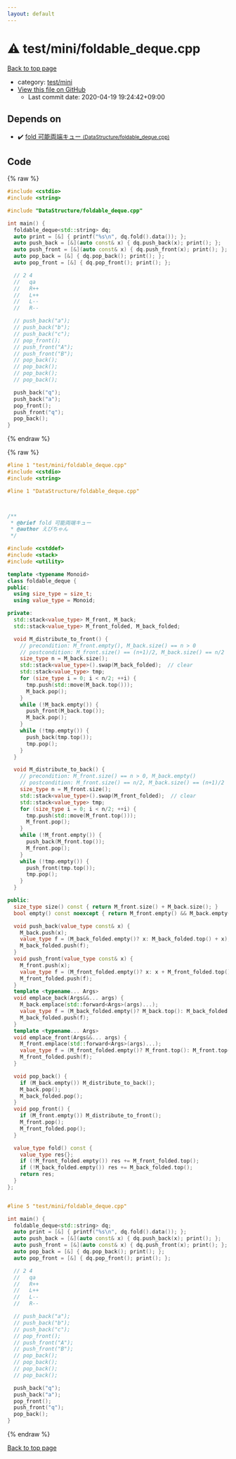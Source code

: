 ```yaml
---
layout: default
---
```


<!-- mathjax config similar to math.stackexchange -->
<script type="text/javascript" async
  src="https://cdnjs.cloudflare.com/ajax/libs/mathjax/2.7.5/MathJax.js?config=TeX-MML-AM_CHTML">
</script>
<script type="text/x-mathjax-config">
  MathJax.Hub.Config({
    TeX: { equationNumbers: { autoNumber: "AMS" }},
    tex2jax: {
      inlineMath: [ ['$','$'] ],
      processEscapes: true
    },
    "HTML-CSS": { matchFontHeight: false },
    displayAlign: "left",
    displayIndent: "2em"
  });
</script>

<script type="text/javascript" src="https://cdnjs.cloudflare.com/ajax/libs/jquery/3.4.1/jquery.min.js"></script>
<script src="https://cdn.jsdelivr.net/npm/jquery-balloon-js@1.1.2/jquery.balloon.min.js" integrity="sha256-ZEYs9VrgAeNuPvs15E39OsyOJaIkXEEt10fzxJ20+2I=" crossorigin="anonymous"></script>
<script type="text/javascript" src="../../../assets/js/copy-button.js"></script>
<link rel="stylesheet" href="../../../assets/css/copy-button.css" />


# :warning: test/mini/foldable_deque.cpp

<a href="../../../index.html">Back to top page</a>

* category: <a href="../../../index.html#9a6d2aa7b36e38045ca314a0baa2d4bd">test/mini</a>
* <a href="{{ site.github.repository_url }}/blob/master/test/mini/foldable_deque.cpp">View this file on GitHub</a>
    - Last commit date: 2020-04-19 19:24:42+09:00




## Depends on

* :heavy_check_mark: <a href="../../DataStructure/foldable_deque.cpp.html">fold 可能両端キュー <small>(DataStructure/foldable_deque.cpp)</small></a>


## Code

<a id="unbundled"></a>
{% raw %}
```cpp
#include <cstdio>
#include <string>

#include "DataStructure/foldable_deque.cpp"

int main() {
  foldable_deque<std::string> dq;
  auto print = [&] { printf("%s\n", dq.fold().data()); };
  auto push_back = [&](auto const& x) { dq.push_back(x); print(); };
  auto push_front = [&](auto const& x) { dq.push_front(x); print(); };
  auto pop_back = [&] { dq.pop_back(); print(); };
  auto pop_front = [&] { dq.pop_front(); print(); };

  // 2 4
  //   qa
  //   R++
  //   L++
  //   L--
  //   R--

  // push_back("a");
  // push_back("b");
  // push_back("c");
  // pop_front();
  // push_front("A");
  // push_front("B");
  // pop_back();
  // pop_back();
  // pop_back();
  // pop_back();

  push_back("q");
  push_back("a");
  pop_front();
  push_front("q");
  pop_back();
}

```
{% endraw %}

<a id="bundled"></a>
{% raw %}
```cpp
#line 1 "test/mini/foldable_deque.cpp"
#include <cstdio>
#include <string>

#line 1 "DataStructure/foldable_deque.cpp"



/**
 * @brief fold 可能両端キュー
 * @author えびちゃん
 */

#include <cstddef>
#include <stack>
#include <utility>

template <typename Monoid>
class foldable_deque {
public:
  using size_type = size_t;
  using value_type = Monoid;

private:
  std::stack<value_type> M_front, M_back;
  std::stack<value_type> M_front_folded, M_back_folded;

  void M_distribute_to_front() {
    // precondition: M_front.empty(), M_back.size() == n > 0
    // postcondition: M_front.size() == (n+1)/2, M_back.size() == n/2
    size_type n = M_back.size();
    std::stack<value_type>().swap(M_back_folded);  // clear
    std::stack<value_type> tmp;
    for (size_type i = 0; i < n/2; ++i) {
      tmp.push(std::move(M_back.top()));
      M_back.pop();
    }
    while (!M_back.empty()) {
      push_front(M_back.top());
      M_back.pop();
    }
    while (!tmp.empty()) {
      push_back(tmp.top());
      tmp.pop();
    }
  }

  void M_distribute_to_back() {
    // precondition: M_front.size() == n > 0, M_back.empty()
    // postcondition: M_front.size() == n/2, M_back.size() == (n+1)/2
    size_type n = M_front.size();
    std::stack<value_type>().swap(M_front_folded);  // clear
    std::stack<value_type> tmp;
    for (size_type i = 0; i < n/2; ++i) {
      tmp.push(std::move(M_front.top()));
      M_front.pop();
    }
    while (!M_front.empty()) {
      push_back(M_front.top());
      M_front.pop();
    }
    while (!tmp.empty()) {
      push_front(tmp.top());
      tmp.pop();
    }
  }

public:
  size_type size() const { return M_front.size() + M_back.size(); }
  bool empty() const noexcept { return M_front.empty() && M_back.empty(); }

  void push_back(value_type const& x) {
    M_back.push(x);
    value_type f = (M_back_folded.empty()? x: M_back_folded.top() + x);
    M_back_folded.push(f);
  }
  void push_front(value_type const& x) {
    M_front.push(x);
    value_type f = (M_front_folded.empty()? x: x + M_front_folded.top());
    M_front_folded.push(f);
  }
  template <typename... Args>
  void emplace_back(Args&&... args) {
    M_back.emplace(std::forward<Args>(args)...);
    value_type f = (M_back_folded.empty()? M_back.top(): M_back_folded.top() + M_back.top());
    M_back_folded.push(f);
  }
  template <typename... Args>
  void emplace_front(Args&&... args) {
    M_front.emplace(std::forward<Args>(args)...);
    value_type f = (M_front_folded.empty()? M_front.top(): M_front.top() + M_front_folded.top());
    M_front_folded.push(f);
  }

  void pop_back() {
    if (M_back.empty()) M_distribute_to_back();
    M_back.pop();
    M_back_folded.pop();
  }
  void pop_front() {
    if (M_front.empty()) M_distribute_to_front();
    M_front.pop();
    M_front_folded.pop();
  }

  value_type fold() const {
    value_type res{};
    if (!M_front_folded.empty()) res += M_front_folded.top();
    if (!M_back_folded.empty()) res += M_back_folded.top();
    return res;
  }
};


#line 5 "test/mini/foldable_deque.cpp"

int main() {
  foldable_deque<std::string> dq;
  auto print = [&] { printf("%s\n", dq.fold().data()); };
  auto push_back = [&](auto const& x) { dq.push_back(x); print(); };
  auto push_front = [&](auto const& x) { dq.push_front(x); print(); };
  auto pop_back = [&] { dq.pop_back(); print(); };
  auto pop_front = [&] { dq.pop_front(); print(); };

  // 2 4
  //   qa
  //   R++
  //   L++
  //   L--
  //   R--

  // push_back("a");
  // push_back("b");
  // push_back("c");
  // pop_front();
  // push_front("A");
  // push_front("B");
  // pop_back();
  // pop_back();
  // pop_back();
  // pop_back();

  push_back("q");
  push_back("a");
  pop_front();
  push_front("q");
  pop_back();
}

```
{% endraw %}

<a href="../../../index.html">Back to top page</a>

